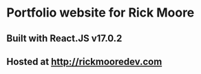 # Portfolio website for Rick Moore

## Built with React.JS v17.0.2

## Hosted at http://rickmooredev.com 